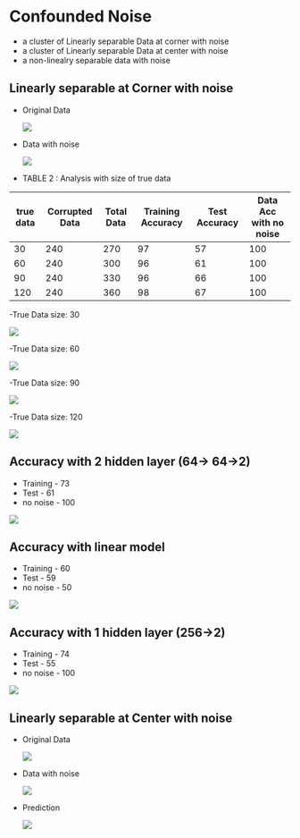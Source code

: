 # Confounded Noise
  - a cluster of Linearly separable Data at corner with noise 
  - a cluster of Linearly separable Data at center with noise
  - a non-linealry separable data with noise
## Linearly separable at Corner with noise 
- Original Data

    ![](sep_data_cor.png)
    
- Data with noise

    ![](spe_cor_noise.png)
    
- TABLE 2 : Analysis with size of true data

|true data  | Corrupted Data | Total Data | Training Accuracy | Test Accuracy |  Data Acc with no noise | 
|-----------| ---------------| ---------- | ----------------- |---------------| ----------------------- |
| 30        | 240            | 270        |   97              |   57          |  100                    |
| 60        | 240            | 300        |   96              |   61          |  100                    | 
| 90        | 240            | 330        |   96              |   66          |  100                    | 
| 120       | 240            | 360        |   98              |   67          |  100                    | 

-True Data size: 30

![](data30.png)

-True Data size: 60

![](data60.png)

-True Data size: 90

![](data90.png)

-True Data size: 120

![](data120.png)




## Accuracy with 2 hidden layer (64-> 64->2)
   - Training   - 73
   - Test   - 61
   - no noise - 100


![](simple2.png)




## Accuracy with linear model
   - Training - 60
   - Test - 59 
   - no noise  - 50



![](linear.png)




## Accuracy with 1 hidden layer (256->2)
   - Training   - 74
   - Test   - 55 
   - no noise - 100


![](simple1.png)



## Linearly separable at Center with noise

- Original Data

    ![](og_data_center.png)
    
- Data with noise

    ![](og_data_cntr_noise.png)
    
   
 - Prediction
     
      ![](cen_pred.png)







